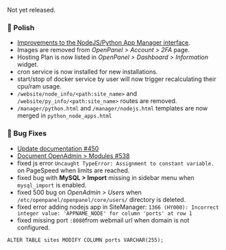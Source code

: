 Not yet released.

### 💅 Polish
- [Improvements to the NodeJS/Python App Manager interface](https://i.postimg.cc/SmpVJF2f/2025-07-08-13-56.png).
- Images are removed from *OpenPanel > Account > 2FA* page.
- Hosting Plan is now listed in *OpenPanel > Dashboard > Information* widget.
- cron service is now installed for new installations.
- start/stop of docker service by user will now trigger recalculating their cpu/ram usage.
- `/website/node_info/<path:site_name>` and `/website/py_info/<path:site_name>` routes are removed.
- `/manager/python.html` and `/manager/nodejs.html` templates are now merged in `python_node_apps.html`

### 🐛 Bug Fixes
- [Update documentation #450](https://github.com/stefanpejcic/OpenPanel/issues/450)
- [Document OpenAdmin > Modules #538](https://github.com/stefanpejcic/OpenPanel/issues/538)
- fixed js error `Uncaught TypeError: Assignment to constant variable.` on PageSpeed when limits are reached.
- fixed bug with **MySQL > Import** missing in sidebar menu when `mysql_import` is enabled.
- fixed 500 bug on *OpenAdmin > Users* when `/etc/openpanel/openpanel/core/users/` directory is deleted.
- fixed error adding nodejs app in SiteManager: `1366 (HY000): Incorrect integer value: 'APPNAME_NODE' for column 'ports' at row 1`
- fixed missing port `:8080`from webmail url when domain is not configured.


```
ALTER TABLE sites MODIFY COLUMN ports VARCHAR(255);
```
